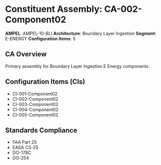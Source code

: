 # Constituent Assembly: CA-002-Component02

**AMPEL**: AMPEL-10-BLI
**Architecture**: Boundary Layer Ingestion
**Segment**: E-ENERGY
**Configuration Items**: 5

## CA Overview
Primary assembly for Boundary Layer Ingestion E Energy components.

## Configuration Items (CIs)
- CI-001-Component02
- CI-002-Component02
- CI-003-Component02
- CI-004-Component02
- CI-005-Component02

## Standards Compliance
- FAA Part 25
- EASA CS-25
- DO-178C
- DO-254
